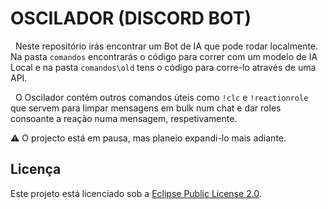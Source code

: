 # OSCILADOR (DISCORD BOT)
&nbsp;&nbsp;Neste repositório irás encontrar um Bot de IA que pode rodar localmente. Na pasta `comandos` encontrarás o código para correr com um modelo de IA Local 
e na pasta `comandos\old` tens o código para corre-lo através de uma API.  

&nbsp;&nbsp;O Oscilador contém outros comandos úteis como `!clc` e `!reactionrole` que servem para limpar mensagens em bulk num chat e dar roles consoante a reação numa mensagem, respetivamente.

⚠️ O projecto está em pausa, mas planeio expandi-lo mais adiante. 

## Licença

Este projeto está licenciado sob a [Eclipse Public License 2.0](https://www.eclipse.org/legal/epl-2.0/).

